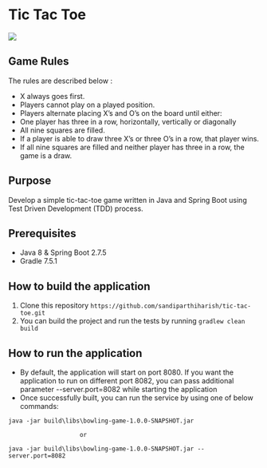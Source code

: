 # **Tic Tac Toe**

![](https://raw.githubusercontent.com/stephane-genicot/katas/master/images/Kata_TicTacToe.png)

## **Game Rules**

The rules are described below :

- X always goes first.
- Players cannot play on a played position.
- Players alternate placing X’s and O’s on the board until either:
- One player has three in a row, horizontally, vertically or diagonally
- All nine squares are filled.
- If a player is able to draw three X’s or three O’s in a row, that player wins.
- If all nine squares are filled and neither player has three in a row, the game is a draw.

## **Purpose**

Develop a simple tic-tac-toe game written in Java and Spring Boot using Test Driven Development (TDD) process.

## **Prerequisites**

- Java 8 & Spring Boot 2.7.5
- Gradle 7.5.1

## **How to build the application**

1. Clone this repository `https://github.com/sandiparthiharish/tic-tac-toe.git`
2. You can build the project and run the tests by running `gradlew clean build`

## **How to run the application**

- By default, the application will start on port 8080. If you want the application to run on different port 8082, you can pass additional parameter --server.port=8082 while starting the application
- Once successfully built, you can run the service by using one of below commands:

`java -jar build\libs\bowling-game-1.0.0-SNAPSHOT.jar`

                        or 

`java -jar build\libs\bowling-game-1.0.0-SNAPSHOT.jar --server.port=8082`